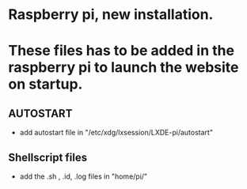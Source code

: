 # Raspberry pi, new installation.

# These files has to be added in the raspberry pi to launch the website on startup. 

## AUTOSTART
- add autostart file in "/etc/xdg/lxsession/LXDE-pi/autostart"

## Shellscript files
- add the .sh , .id, .log files in "home/pi/"
